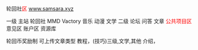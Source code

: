 轮回社<font color=#ff0000>区</font> www.samsara.xyz

一级 主站 轮回社 MMD Vactory 音乐 动漫 文学
二级 论坛 问答 文章 <font color=#ff0000>公共项目区</font> 意见区 账户区 资源库

轮回币奖励制
可上传文章类型 教程，(技巧)三级,文学,其他 介绍，